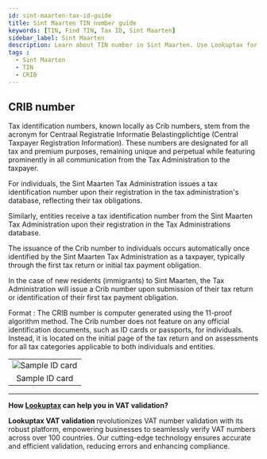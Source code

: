 ```yaml
---
id: sint-maarten-tax-id-guide
title: Sint Maarten TIN number guide
keywords: [TIN, Find TIN, Tax ID, Sint Maarten]
sidebar_label: Sint Maarten
description: Learn about TIN number in Sint Maarten. Use Lookuptax for hassle-free tax id validation in Sint Maarten and other 100+ countries
tags : 
  - Sint Maarten
  - TIN
  - CRIB
---
```


## CRIB number

Tax identification numbers, known locally as Crib numbers, stem from the acronym for Centraal Registratie Informatie Belastingplichtige (Central Taxpayer Registration Information). These numbers are designated for all tax and premium purposes, remaining unique and perpetual while featuring prominently in all communication from the Tax Administration to the taxpayer.

For individuals, the Sint Maarten Tax Administration issues a tax identification number upon their registration in the tax administration's database, reflecting their tax obligations.

Similarly, entities receive a tax identification number from the Sint Maarten Tax Administration upon their registration in the Tax Administrations database.

The issuance of the Crib number to individuals occurs automatically once identified by the Sint Maarten Tax Administration as a taxpayer, typically through the first tax return or initial tax payment obligation.

In the case of new residents (immigrants) to Sint Maarten, the Tax Administration will issue a Crib number upon submission of their tax return or identification of their first tax payment obligation.


Format : The CRIB number is computer generated using the 11-proof algorithm method. The Crib number does not feature on any official identification documents, such as ID cards or passports, for individuals. Instead, it is located on the initial page of the tax return and on assessments for all tax categories applicable to both individuals and entities.

<table align="center" border="0px" border-color="#dedede"><tr><td>
  <img src="/docs/img/taxid/id-sint-maarten.PNG" alt="Sample ID card" title="Sample ID card"/>
  </td></tr>
  <tr><td align="center">Sample ID card</td></tr>
</table>

----
**How [Lookuptax](https://lookuptax.com/) can help you in VAT validation?**

**Lookuptax VAT validation** revolutionizes VAT number validation with its robust platform, empowering businesses to seamlessly verify VAT numbers across over 100 countries. Our cutting-edge technology ensures accurate and efficient validation, reducing errors and enhancing compliance.
